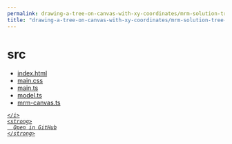 ```yaml
---
permalink: drawing-a-tree-on-canvas-with-xy-coordinates/mrm-solution-tree---ep/src
title: "drawing-a-tree-on-canvas-with-xy-coordinates/mrm-solution-tree---ep/src"
---
```


# src
<ul>
  <li>
    <a href="index.html">
      index.html
    </a>
  </li>
  <li>
    <a href="main.css">
      main.css
    </a>
  </li>
  <li>
    <a href="main.ts">
      main.ts
    </a>
  </li>
  <li>
    <a href="model.ts">
      model.ts
    </a>
  </li>
  <li>
    <a href="mrm-canvas.ts">
      mrm-canvas.ts
    </a>
  </li>
</ul>
<div class="social open-gh-btn my-4">
  <a class="btn btn-github" href="https://github.com/tobiasbriones/blog/tree/main/mathswe/representation/repsymo/2dp/mrm/feat/drawing-a-tree-on-canvas-with-xy-coordinates/mrm-solution-tree---ep/src" target="_blank">
    <i class="fab fa-github">
      
    </i>
    <strong>
      Open in GitHub
    </strong>
  </a>
</div>